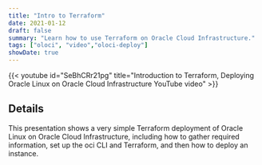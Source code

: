 ```yaml
---
title: "Intro to Terraform"
date: 2021-01-12
draft: false
summary: "Learn how to use Terraform on Oracle Cloud Infrastructure."
tags: ["oloci", "video","oloci-deploy"]
showDate: true
---
```


{{< youtube id="SeBhCRr21pg" title="Introduction to Terraform, Deploying Oracle Linux on Oracle Cloud Infrastructure YouTube video" >}}

## Details

This presentation shows a very simple Terraform deployment of Oracle Linux on Oracle Cloud Infrastructure, including how to gather required information, set up the oci CLI and Terraform, and then how to deploy an instance.
